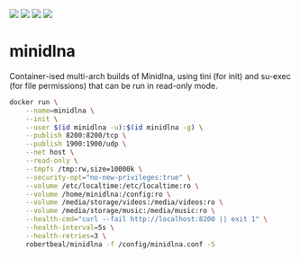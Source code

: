 [![](https://images.microbadger.com/badges/image/robertbeal/minidlna.svg)](https://microbadger.com/images/robertbeal/minidlna "Get your own image badge on microbadger.com")
[![](https://images.microbadger.com/badges/version/robertbeal/minidlna.svg)](https://microbadger.com/images/robertbeal/minidlna "Get your own version badge on microbadger.com")
[![](https://img.shields.io/docker/pulls/robertbeal/minidlna.svg)](https://hub.docker.com/r/robertbeal/minidlna/)
[![](https://img.shields.io/docker/stars/robertbeal/minidlna.svg)](https://hub.docker.com/r/robertbeal/minidlna/)

# minidlna

Container-ised multi-arch builds of Minidlna, using tini (for init) and su-exec (for file permissions) that can be run in read-only mode.

```bash
docker run \
    --name=minidlna \
    --init \
    --user $(id minidlna -u):$(id minidlna -g) \
    --publish 8200:8200/tcp \
    --publish 1900:1900/udp \
    --net host \
    --read-only \
    --tmpfs /tmp:rw,size=10000k \
    --security-opt="no-new-privileges:true" \
    --volume /etc/localtime:/etc/localtime:ro \
    --volume /home/minidlna:/config:ro \
    --volume /media/storage/videos:/media/videos:ro \
    --volume /media/storage/music:/media/music:ro \
    --health-cmd="curl --fail http://localhost:8200 || exit 1" \
    --health-interval=5s \
    --health-retries=3 \
    robertbeal/minidlna -f /config/minidlna.conf -S
```
